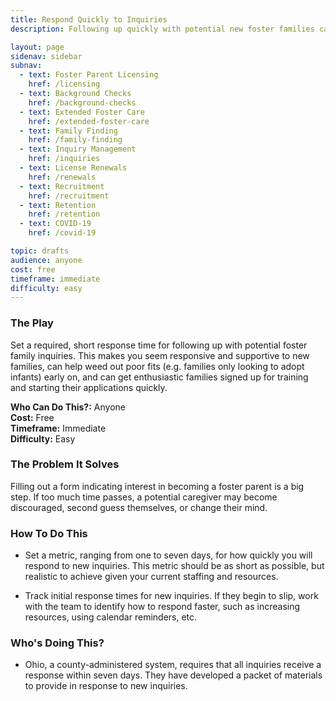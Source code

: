 ```yaml
---
title: Respond Quickly to Inquiries
description: Following up quickly with potential new foster families can harness their interest and get them started right away.

layout: page
sidenav: sidebar
subnav:
  - text: Foster Parent Licensing
    href: /licensing
  - text: Background Checks
    href: /background-checks
  - text: Extended Foster Care
    href: /extended-foster-care
  - text: Family Finding
    href: /family-finding
  - text: Inquiry Management
    href: /inquiries
  - text: License Renewals
    href: /renewals
  - text: Recruitment
    href: /recruitment
  - text: Retention
    href: /retention
  - text: COVID-19
    href: /covid-19

topic: drafts
audience: anyone
cost: free
timeframe: immediate
difficulty: easy
---
```



### The Play

Set a required, short response time for following up with potential foster family inquiries. This makes you seem responsive and supportive to new families, can help weed out poor fits (e.g. families only looking to adopt infants) early on, and can get enthusiastic families signed up for training and starting their applications quickly.

**Who Can Do This?:**
Anyone<br />
**Cost:**
Free<br />
**Timeframe:**
Immediate<br />
**Difficulty:**
Easy<br />

### The Problem It Solves

Filling out a form indicating interest in becoming a foster parent is a big step. If too much time passes, a potential caregiver may become discouraged, second guess themselves, or change their mind.

### How To Do This

* Set a metric, ranging from one to seven days, for how quickly you will respond to new inquiries. This metric should be as short as possible, but realistic to achieve given your current staffing and resources.

* Track initial response times for new inquiries. If they begin to slip, work with the team to identify how to respond faster, such as increasing resources, using calendar reminders, etc.

### Who's Doing This?

* Ohio, a county-administered system, requires that all inquiries receive a response within seven days. They have developed a packet of materials to provide in response to new inquiries.